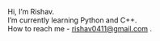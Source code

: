 Hi, I’m Rishav.</br>
I’m currently learning Python and C++.</br>
How to reach me - rishav0411@gmail.com .

<!---
ErenS90/ErenS90 is a ✨ special ✨ repository because its `README.md` (this file) appears on your GitHub profile.
You can click the Preview link to take a look at your changes.
--->

